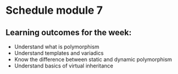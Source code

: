 # Schedule module 7

## Learning outcomes for the week:
- Understand what is polymorphism
- Understand templates and variadics
- Know the difference between static and dynamic polymorphism
- Understand basics of virtual inheritance
